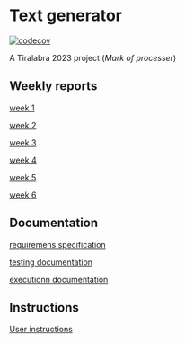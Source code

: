 # Text generator
[![codecov](https://codecov.io/gh/HeljaeRaeisaenen/tiralabra23/branch/main/graph/badge.svg?token=FX8PJ7F1KE)](https://codecov.io/gh/HeljaeRaeisaenen/tiralabra23)

A Tiralabra 2023 project (_Mark of processer_)

## Weekly reports
[week 1](documentation/weekly_reports/week_report1.md)

[week 2](documentation/weekly_reports/week_report2.md)

[week 3](documentation/weekly_reports/week_report3.md)

[week 4](documentation/weekly_reports/week_report4.md)

[week 5](documentation/weekly_reports/week_report5.md)

[week 6](documentation/weekly_reports/week_report6.md)


## Documentation
[requiremens specification](documentation/requirements_specification.md)

[testing documentation](documentation/testing_document.md)

[executionn documentation](documentation/execution_document.md)

## Instructions
[User instructions](/documentation/user_instructions.md)
